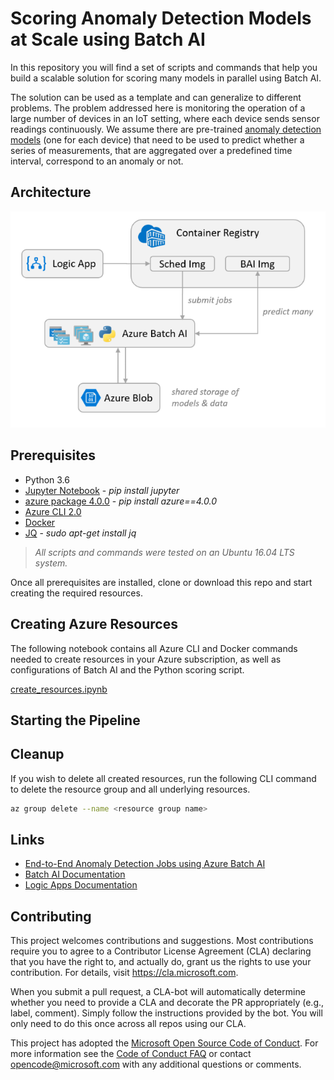 # Scoring Anomaly Detection Models at Scale using Batch AI
In this repository you will find a set of scripts and commands that help you build a scalable solution for scoring many models in parallel using Batch AI.

The solution can be used as a template and can generalize to different problems. The problem addressed here is monitoring the operation of a large number of devices in an IoT setting, where each device sends sensor readings continuously. We assume there are pre-trained [anomaly detection models](http://scikit-learn.org/stable/modules/outlier_detection.html#outlier-detection) (one for each device) that need to be used to predict whether a series of measurements, that are aggregated over a predefined time interval, correspond to an anomaly or not.

## Architecture
![System Architecture](./architecture.PNG)

## Prerequisites
- Python 3.6
- [Jupyter Notebook](http://jupyter.org/index.html) - *pip install jupyter*
- [azure package 4.0.0](https://pypi.org/project/azure/) - *pip install azure==4.0.0*
- [Azure CLI 2.0](https://docs.microsoft.com/en-us/cli/azure/install-azure-cli?view=azure-cli-latest)
- [Docker](https://www.docker.com/)
- [JQ](https://stedolan.github.io/jq/) - *sudo apt-get install jq*


> *All scripts and commands were tested on an Ubuntu 16.04 LTS system.*

Once all prerequisites are installed, clone or download this repo and start creating the required resources.

## Creating Azure Resources
The following notebook contains all Azure CLI and Docker commands needed to create resources in your Azure subscription, as well as configurations of Batch AI and the Python scoring script.  

[create_resources.ipynb](./create_resources)

## Starting the Pipeline

## Cleanup
If you wish to delete all created resources, run the following CLI command to delete the resource group and all underlying resources.

```bash
az group delete --name <resource group name>
```

## Links
- [End-to-End Anomaly Detection Jobs using Azure Batch AI](https://github.com/saidbleik/batchai_mm_ad)
- [Batch AI Documentation](https://docs.microsoft.com/en-us/azure/batch-ai/)
- [Logic Apps Documentation](https://docs.microsoft.com/en-us/azure/logic-apps/)

## Contributing

This project welcomes contributions and suggestions.  Most contributions require you to agree to a
Contributor License Agreement (CLA) declaring that you have the right to, and actually do, grant us
the rights to use your contribution. For details, visit https://cla.microsoft.com.

When you submit a pull request, a CLA-bot will automatically determine whether you need to provide
a CLA and decorate the PR appropriately (e.g., label, comment). Simply follow the instructions
provided by the bot. You will only need to do this once across all repos using our CLA.

This project has adopted the [Microsoft Open Source Code of Conduct](https://opensource.microsoft.com/codeofconduct/).
For more information see the [Code of Conduct FAQ](https://opensource.microsoft.com/codeofconduct/faq/) or
contact [opencode@microsoft.com](mailto:opencode@microsoft.com) with any additional questions or comments.